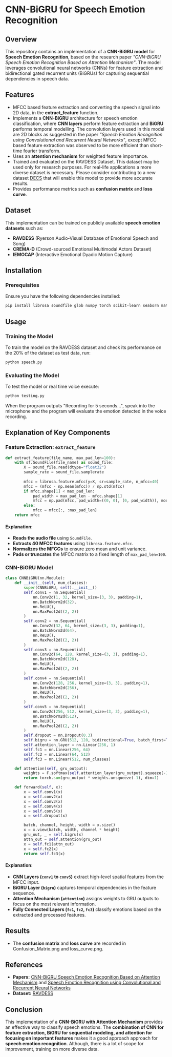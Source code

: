 # CNN-BiGRU for Speech Emotion Recognition

## Overview
This repository contains an implementation of a **CNN-BiGRU model** for **Speech Emotion Recognition**, based on the research paper _"CNN-BiGRU Speech Emotion Recognition Based on Attention Mechanism"_. The model leverages convolutional neural networks (CNNs) for feature extraction and bidirectional gated recurrent units (BiGRUs) for capturing sequential dependencies in speech data.

## Features
- MFCC based feature extraction and converting the speech signal into 2D data, in the **extract_feature** function.
- Implements a **CNN-BiGRU** architecture for speech emotion classification, where **CNN layers** perform feature extraction and **BiGRU** performs temporal modelling. The convolution layers used in this model are 2D blocks as suggested in the paper _"Speech Emotion Recognition using Convolutional and Recurrent Neural Networks"_, except MFCC based feature extraction was observed to be more efficient than short-time fourier transform.
- Uses an **attention mechanism** for weighted feature importance.
- Trained and evaluated on the RAVDESS Dataset. This dataset may be used only for research purposes. For real-life applications a more diverse dataset is necessary. Please consider contributing to a new dataset [DECS](https://docs.google.com/forms/d/e/1FAIpQLSeX_uB4qKX7kWhard0iXRlClv7XfucTdFCupmxVSrC3hP6RDA/viewform?usp=dialog) that will enable this model to provide more accurate results.
- Provides performance metrics such as **confusion matrix** and **loss curve**.

## Dataset
This implementation can be trained on publicly available **speech emotion datasets** such as:
- **RAVDESS** (Ryerson Audio-Visual Database of Emotional Speech and Song)
- **CREMA-D** (Crowd-sourced Emotional Multimodal Actors Dataset)
- **IEMOCAP** (Interactive Emotional Dyadic Motion Capture)

## Installation
### Prerequisites
Ensure you have the following dependencies installed:
```bash
pip install librosa soundfile glob numpy torch scikit-learn seaborn matplotlib pickle
```

## Usage
### Training the Model
To train the model on the RAVDESS dataset and check its performance on the 20% of the dataset as test data, run:
```bash
python speech.py
```
### Evaluating the Model
To test the model or real time voice execute:
```bash
python testing.py
```
When the program outputs "Recording for 5 seconds...", speak into the microphone and the program will evaluate the emotion detected in the voice recording.

## Explanation of Key Components
### Feature Extraction: `extract_feature`
```python
def extract_feature(file_name, max_pad_len=100):
    with sf.SoundFile(file_name) as sound_file:
        X = sound_file.read(dtype="float32")
        sample_rate = sound_file.samplerate
        
        mfcc = librosa.feature.mfcc(y=X, sr=sample_rate, n_mfcc=40)
        mfcc = (mfcc - np.mean(mfcc)) / np.std(mfcc)
        if mfcc.shape[1] < max_pad_len:
            pad_width = max_pad_len - mfcc.shape[1]
            mfcc = np.pad(mfcc, pad_width=((0, 0), (0, pad_width)), mode='constant')
        else:
            mfcc = mfcc[:, :max_pad_len]
    return mfcc
```
#### Explanation:
- **Reads the audio file** using `SoundFile`.
- **Extracts 40 MFCC features** using `librosa.feature.mfcc`.
- **Normalizes the MFCCs** to ensure zero mean and unit variance.
- **Pads or truncates** the MFCC matrix to a fixed length of `max_pad_len=100`.

### CNN-BiGRU Model
```python
class CNNBiGRU(nn.Module):
    def __init__(self, num_classes):
        super(CNNBiGRU, self).__init__()
        self.conv1 = nn.Sequential(
            nn.Conv2d(1, 32, kernel_size=(3, 3), padding=1),
            nn.BatchNorm2d(32),
            nn.ReLU(),
            nn.MaxPool2d((2, 2))
        )
        self.conv2 = nn.Sequential(
            nn.Conv2d(32, 64, kernel_size=(3, 3), padding=1),
            nn.BatchNorm2d(64),
            nn.ReLU(),
            nn.MaxPool2d((2, 2))
        )
        self.conv3 = nn.Sequential(
            nn.Conv2d(64, 128, kernel_size=(3, 3), padding=1),
            nn.BatchNorm2d(128),
            nn.ReLU(),
            nn.MaxPool2d((2, 2))
        )
        self.conv4 = nn.Sequential(
            nn.Conv2d(128, 256, kernel_size=(3, 3), padding=1),
            nn.BatchNorm2d(256),
            nn.ReLU(),
            nn.MaxPool2d((2, 2))
        )
        self.conv5 = nn.Sequential(
            nn.Conv2d(256, 512, kernel_size=(3, 3), padding=1),
            nn.BatchNorm2d(512),
            nn.ReLU(),
            nn.MaxPool2d((2, 2))
        )
        self.dropout = nn.Dropout(0.3)
        self.bigru = nn.GRU(512, 128, bidirectional=True, batch_first=True)
        self.attention_layer = nn.Linear(256, 1)
        self.fc1 = nn.Linear(256, 64)
        self.fc2 = nn.Linear(64, 512)
        self.fc3 = nn.Linear(512, num_classes)

    def attention(self, gru_output):
        weights = F.softmax(self.attention_layer(gru_output).squeeze(-1), dim=1)
        return torch.sum(gru_output * weights.unsqueeze(-1), dim=1)

    def forward(self, x):
        x = self.conv1(x)
        x = self.conv2(x)
        x = self.conv3(x)
        x = self.conv4(x)
        x = self.conv5(x)
        x = self.dropout(x)

        batch, channel, height, width = x.size()
        x = x.view(batch, width, channel * height)
        gru_out, _ = self.bigru(x)
        attn_out = self.attention(gru_out)
        x = self.fc1(attn_out)
        x = self.fc2(x)
        return self.fc3(x)
```
#### Explanation:
- **CNN Layers (`conv1` to `conv5`)** extract high-level spatial features from the MFCC input.
- **BiGRU Layer (`bigru`)** captures temporal dependencies in the feature sequence.
- **Attention Mechanism (`attention`)** assigns weights to GRU outputs to focus on the most relevant information.
- **Fully Connected Layers (`fc1`, `fc2`, `fc3`)** classify emotions based on the extracted and processed features.

## Results
- The **confusion matrix** and **loss curve** are recorded in Confusion_Matrix.png and loss_curve.png.

## References
- **Papers:** [CNN-BiGRU Speech Emotion Recognition Based on Attention Mechanism](https://www.computer.org/csdl/proceedings-article/aiiip/2023/714500a085/1UjIPbuqq8U) and [Speech Emotion Recognition using Convolutional and Recurrent Neural Networks](https://ieeexplore.ieee.org/document/7820699)
- **Dataset:** [RAVDESS](https://zenodo.org/record/1188976)

## Conclusion
This implementation of a **CNN-BiGRU with Attention Mechanism** provides an effective way to classify speech emotions. The **combination of CNN for feature extraction, BiGRU for sequential modeling, and attention for focusing on important features** makes it a good approach approach for **speech emotion recognition**. Although, there is a lot of scope for improvement, training on more diverse data.
